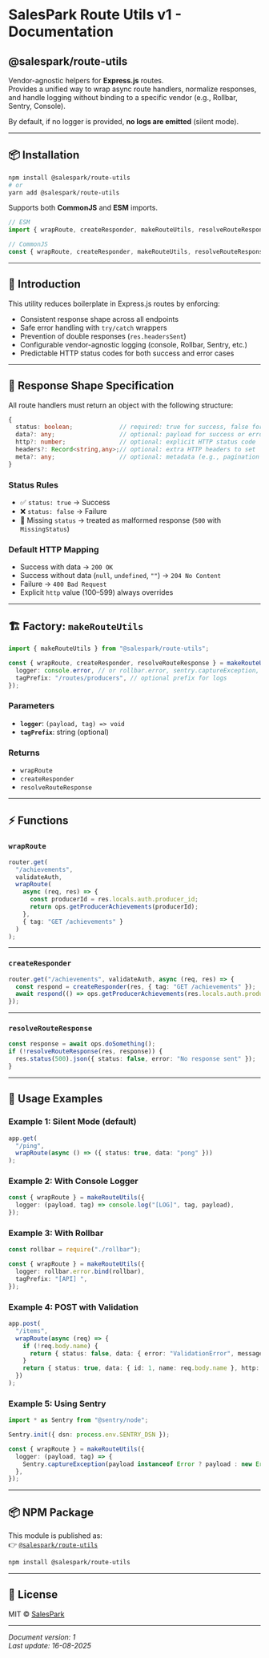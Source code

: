 # SalesPark Route Utils v1 - Documentation

## @salespark/route-utils

Vendor-agnostic helpers for **Express.js** routes.  
Provides a unified way to wrap async route handlers, normalize responses, and handle logging without binding to a specific vendor (e.g., Rollbar, Sentry, Console).

By default, if no logger is provided, **no logs are emitted** (silent mode).

---

## 📦 Installation

```bash
npm install @salespark/route-utils
# or
yarn add @salespark/route-utils
```

Supports both **CommonJS** and **ESM** imports.

```ts
// ESM
import { wrapRoute, createResponder, makeRouteUtils, resolveRouteResponse } from "@salespark/route-utils";

// CommonJS
const { wrapRoute, createResponder, makeRouteUtils, resolveRouteResponse } = require("@salespark/route-utils");
```

---

## 🚀 Introduction

This utility reduces boilerplate in Express.js routes by enforcing:

- Consistent response shape across all endpoints
- Safe error handling with `try/catch` wrappers
- Prevention of double responses (`res.headersSent`)
- Configurable vendor-agnostic logging (console, Rollbar, Sentry, etc.)
- Predictable HTTP status codes for both success and error cases

---

## 📐 Response Shape Specification

All route handlers must return an object with the following structure:

```ts
{
  status: boolean;             // required: true for success, false for failure
  data?: any;                  // optional: payload for success or error
  http?: number;               // optional: explicit HTTP status code
  headers?: Record<string,any>;// optional: extra HTTP headers to set
  meta?: any;                  // optional: metadata (e.g., pagination info)
}
```

### Status Rules

- ✅ `status: true` → Success
- ❌ `status: false` → Failure
- 🚨 Missing `status` → treated as malformed response (`500` with `MissingStatus`)

### Default HTTP Mapping

- Success with data → `200 OK`
- Success without data (`null`, `undefined`, `""`) → `204 No Content`
- Failure → `400 Bad Request`
- Explicit `http` value (100–599) always overrides

---

## 🏗️ Factory: `makeRouteUtils`

```ts
import { makeRouteUtils } from "@salespark/route-utils";

const { wrapRoute, createResponder, resolveRouteResponse } = makeRouteUtils({
  logger: console.error, // or rollbar.error, sentry.captureException, etc.
  tagPrefix: "/routes/producers", // optional prefix for logs
});
```

### Parameters

- **`logger`**: `(payload, tag) => void`
- **`tagPrefix`**: string (optional)

### Returns

- `wrapRoute`
- `createResponder`
- `resolveRouteResponse`

---

## ⚡ Functions

### `wrapRoute`

```ts
router.get(
  "/achievements",
  validateAuth,
  wrapRoute(
    async (req, res) => {
      const producerId = res.locals.auth.producer_id;
      return ops.getProducerAchievements(producerId);
    },
    { tag: "GET /achievements" }
  )
);
```

---

### `createResponder`

```ts
router.get("/achievements", validateAuth, async (req, res) => {
  const respond = createResponder(res, { tag: "GET /achievements" });
  await respond(() => ops.getProducerAchievements(res.locals.auth.producer_id));
});
```

---

### `resolveRouteResponse`

```ts
const response = await ops.doSomething();
if (!resolveRouteResponse(res, response)) {
  res.status(500).json({ status: false, error: "No response sent" });
}
```

---

## 🧪 Usage Examples

### Example 1: Silent Mode (default)

```ts
app.get(
  "/ping",
  wrapRoute(async () => ({ status: true, data: "pong" }))
);
```

### Example 2: With Console Logger

```ts
const { wrapRoute } = makeRouteUtils({
  logger: (payload, tag) => console.log("[LOG]", tag, payload),
});
```

### Example 3: With Rollbar

```ts
const rollbar = require("./rollbar");

const { wrapRoute } = makeRouteUtils({
  logger: rollbar.error.bind(rollbar),
  tagPrefix: "[API] ",
});
```

### Example 4: POST with Validation

```ts
app.post(
  "/items",
  wrapRoute(async (req) => {
    if (!req.body.name) {
      return { status: false, data: { error: "ValidationError", message: "Name required" }, http: 422 };
    }
    return { status: true, data: { id: 1, name: req.body.name }, http: 201 };
  })
);
```

### Example 5: Using Sentry

```ts
import * as Sentry from "@sentry/node";

Sentry.init({ dsn: process.env.SENTRY_DSN });

const { wrapRoute } = makeRouteUtils({
  logger: (payload, tag) => {
    Sentry.captureException(payload instanceof Error ? payload : new Error(JSON.stringify(payload)));
  },
});
```

---

## 📦 NPM Package

This module is published as:  
👉 [`@salespark/route-utils`](https://www.npmjs.com/package/@salespark/route-utils)

```bash
npm install @salespark/route-utils
```

---

## 📄 License

MIT © [SalesPark](https://salespark.io)

---

_Document version: 1_  
_Last update: 16-08-2025_

